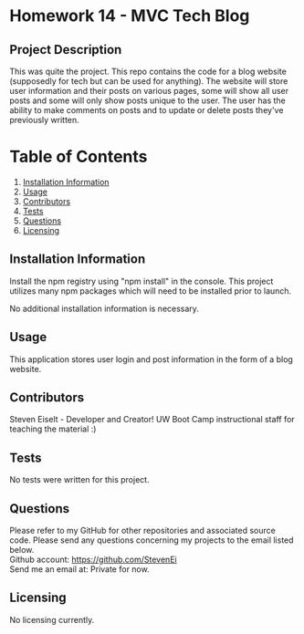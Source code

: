 # Homework 14 - MVC Tech Blog

## Project Description 
This was quite the project. This repo contains the code for a blog website (supposedly for tech but can be used for anything). The website will store user information and their posts on various pages, some will show all user posts and some will only show posts unique to the user. The user has the ability to make comments on posts and to update or delete posts they've previously written. 

# Table of Contents 
1. [Installation Information](#installation-information)
2. [Usage](#usage)
3. [Contributors](#contributors)
4. [Tests](#tests)
5. [Questions](#questions)
6. [Licensing](#licensing)

## Installation Information
Install the npm registry using "npm install" in the console. This project utilizes many npm packages which will need to be installed prior to launch.

No additional installation information is necessary.

## Usage 
This application stores user login and post information in the form of a blog website. 

## Contributors 
Steven Eiselt - Developer and Creator!
UW Boot Camp instructional staff for teaching the material :)

## Tests 
No tests were written for this project.

## Questions 
Please refer to my GitHub for other repositories and associated source code. Please send any questions concerning my projects to the email listed below. <br />
Github account: https://github.com/StevenEi <br /> 
Send me an email at: Private for now.
    
## Licensing 
No licensing currently.